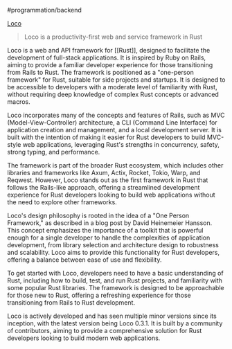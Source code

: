 #programmation/backend

[Loco](https://loco.rs)
> Loco is a productivity-first web and service framework in Rust

Loco is a web and API framework for [[Rust]], designed to facilitate the development of full-stack applications. It is inspired by Ruby on Rails, aiming to provide a familiar developer experience for those transitioning from Rails to Rust. The framework is positioned as a "one-person framework" for Rust, suitable for side projects and startups. It is designed to be accessible to developers with a moderate level of familiarity with Rust, without requiring deep knowledge of complex Rust concepts or advanced macros.

Loco incorporates many of the concepts and features of Rails, such as MVC (Model-View-Controller) architecture, a CLI (Command Line Interface) for application creation and management, and a local development server. It is built with the intention of making it easier for Rust developers to build MVC-style web applications, leveraging Rust's strengths in concurrency, safety, strong typing, and performance.

The framework is part of the broader Rust ecosystem, which includes other libraries and frameworks like Axum, Actix, Rocket, Tokio, Warp, and Reqwest. However, Loco stands out as the first framework in Rust that follows the Rails-like approach, offering a streamlined development experience for Rust developers looking to build web applications without the need to explore other frameworks.

Loco's design philosophy is rooted in the idea of a "One Person Framework," as described in a blog post by David Heinemeier Hansson. This concept emphasizes the importance of a toolkit that is powerful enough for a single developer to handle the complexities of application development, from library selection and architecture design to robustness and scalability. Loco aims to provide this functionality for Rust developers, offering a balance between ease of use and flexibility.

To get started with Loco, developers need to have a basic understanding of Rust, including how to build, test, and run Rust projects, and familiarity with some popular Rust libraries. The framework is designed to be approachable for those new to Rust, offering a refreshing experience for those transitioning from Rails to Rust development.

Loco is actively developed and has seen multiple minor versions since its inception, with the latest version being Loco 0.3.1. It is built by a community of contributors, aiming to provide a comprehensive solution for Rust developers looking to build modern web applications.
